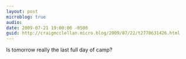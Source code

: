 ```yaml
---
layout: post
microblog: true
audio: 
date: 2009-07-21 19:00:00 -0500
guid: http://craigmcclellan.micro.blog/2009/07/22/t2770631426.html
---
```

Is tomorrow really the last full day of camp?
